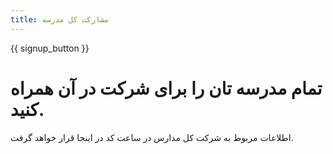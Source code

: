 ```yaml
---
title: مشارکت کل مدرسه
---
```


{{ signup_button }}

# تمام مدرسه تان را برای شرکت در آن همراه کنید.

اطلاعات مربوط به شرکت کل مدارس در ساعت کد در اینجا قرار خواهد گرفت.